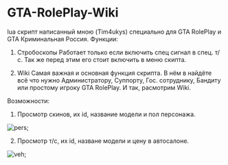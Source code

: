 # GTA-RolePlay-Wiki
lua скрипт написанный мною (Tim4ukys) специально для GTA RolePlay и GTA Криминальная Россия. 
Функции: 

1) Стробоскопы
Работает только если включить спец сигнал в спец. т/с. Так же перед этим его стоит включить в меню скипта.

2) Wiki 
Самая важная и основная функция скрипта. В нём в найдёте всё что нужно Администратору, Суппорту, Гос. сотруднику, Бандиту или простому игроку GTA RolePlay.
И так, расмотрим Wiki.

Возможности:

1) Просмотр скинов, их id, название модели и пол персонажа.

![pers](https://i.imgur.com/I7A54Ih.png);

2) Просмотр т/с, их id, назване модели и цену в автосалоне.

![veh](https://i.imgur.com/db1Nrft.png);
